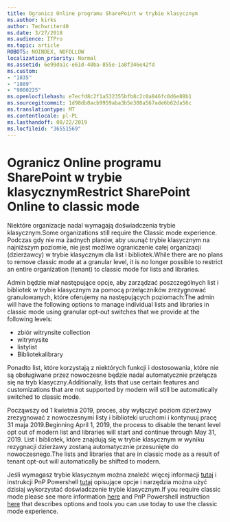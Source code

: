 ```yaml
---
title: Ogranicz Online programu SharePoint w trybie klasycznym
ms.author: kirks
author: Techwriter40
ms.date: 3/27/2018
ms.audience: ITPro
ms.topic: article
ROBOTS: NOINDEX, NOFOLLOW
localization_priority: Normal
ms.assetid: 6e99da1c-e61d-40ba-855e-1a8f346e42fd
ms.custom:
- "1835"
- "1889"
- "9000225"
ms.openlocfilehash: e7ecfd8c2f1a532355bfb8c2c0a846fc0d6e88b1
ms.sourcegitcommit: 1d98db8acb9959aba3b5e308a567ade6b62da56c
ms.translationtype: MT
ms.contentlocale: pl-PL
ms.lasthandoff: 08/22/2019
ms.locfileid: "36551569"
---
```

# <a name="restrict-sharepoint-online-to-classic-mode"></a><span data-ttu-id="fd026-102">Ogranicz Online programu SharePoint w trybie klasycznym</span><span class="sxs-lookup"><span data-stu-id="fd026-102">Restrict SharePoint Online to classic mode</span></span>

<span data-ttu-id="fd026-103">Niektóre organizacje nadal wymagają doświadczenia trybie klasycznym.</span><span class="sxs-lookup"><span data-stu-id="fd026-103">Some organizations still require the Classic mode experience.</span></span> <span data-ttu-id="fd026-104">Podczas gdy nie ma żadnych planów, aby usunąć trybie klasycznym na najniższym poziomie, nie jest możliwe ograniczenie całej organizacji (dzierżawcy) w trybie klasycznym dla list i bibliotek.</span><span class="sxs-lookup"><span data-stu-id="fd026-104">While there are no plans to remove classic mode at a granular level, it is no longer possible to restrict an entire organization (tenant) to classic mode for lists and libraries.</span></span>

<span data-ttu-id="fd026-105">Admin będzie miał następujące opcje, aby zarządzać poszczególnych list i bibliotek w trybie klasycznym za pomocą przełączników zrezygnować granulowanych, które oferujemy na następujących poziomach:</span><span class="sxs-lookup"><span data-stu-id="fd026-105">The admin will have the following options to manage individual lists and libraries in classic mode using granular opt-out switches that we provide at the following levels:</span></span>

- <span data-ttu-id="fd026-106">zbiór witryn</span><span class="sxs-lookup"><span data-stu-id="fd026-106">site collection</span></span>
- <span data-ttu-id="fd026-107">witryny</span><span class="sxs-lookup"><span data-stu-id="fd026-107">site</span></span>
- <span data-ttu-id="fd026-108">listy</span><span class="sxs-lookup"><span data-stu-id="fd026-108">list</span></span>
- <span data-ttu-id="fd026-109">Biblioteka</span><span class="sxs-lookup"><span data-stu-id="fd026-109">library</span></span>

<span data-ttu-id="fd026-110">Ponadto list, które korzystają z niektórych funkcji i dostosowania, które nie są obsługiwane przez nowoczesne będzie nadal automatycznie przełącza się na tryb klasyczny.</span><span class="sxs-lookup"><span data-stu-id="fd026-110">Additionally, lists that use certain features and customizations that are not supported by modern will still be automatically switched to classic mode.</span></span>

<span data-ttu-id="fd026-111">Począwszy od 1 kwietnia 2019, proces, aby wyłączyć poziom dzierżawy zrezygnować z nowoczesnymi listy i biblioteki uruchomi i kontynuuj pracę 31 maja 2019.</span><span class="sxs-lookup"><span data-stu-id="fd026-111">Beginning April 1, 2019, the process to disable the tenant level opt out of modern list and libraries will start and continue through May 31, 2019.</span></span>  <span data-ttu-id="fd026-112">List i bibliotek, które znajdują się w trybie klasycznym w wyniku rezygnacji dzierżawy zostaną automatycznie przesunięte do nowoczesnego.</span><span class="sxs-lookup"><span data-stu-id="fd026-112">The lists and libraries that are in classic mode as a result of tenant opt-out will automatically be shifted to modern.</span></span>

<span data-ttu-id="fd026-113">Jeśli wymagasz trybie klasycznym można znaleźć więcej informacji [tutaj](https://techcommunity.microsoft.com/t5/Microsoft-SharePoint-Blog/Delivering-SharePoint-modern-experiences/ba-p/315023) i instrukcji PnP Powershell [tutaj](https://docs.microsoft.com/sharepoint/dev/transform/modernize-userinterface-lists-and-libraries-optout) opisujące opcje i narzędzia można użyć dzisiaj wykorzystać doświadczenie trybie klasycznym.</span><span class="sxs-lookup"><span data-stu-id="fd026-113">If you require classic mode please see more information [here](https://techcommunity.microsoft.com/t5/Microsoft-SharePoint-Blog/Delivering-SharePoint-modern-experiences/ba-p/315023) and PnP Powershell instruction [here](https://docs.microsoft.com/sharepoint/dev/transform/modernize-userinterface-lists-and-libraries-optout) that describes options and tools you can use today to use the classic mode experience.</span></span>
